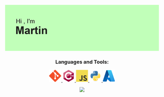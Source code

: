 [![MasterHead](https://github.com/MartinFustes/MartinFustes/blob/main/header.png?raw=true)](https://github.com/MartinFustes/MartinFustes.git)

<h3 align="center">Languages and Tools:</h3>
<p align="center"> <a href="https://git-scm.com/" target="_blank"> <img src="https://github.com/devicons/devicon/blob/master/icons/git/git-plain.svg" alt="Git" width="40" height="40"/> </a> <a href="" target="_blank"> <img src="https://raw.githubusercontent.com/devicons/devicon/e1e71358efd844876dfc3217aa6429957ad92bc8/icons/cplusplus/cplusplus-original.svg" alt="C++" width="40" height="40"/> </a> <a href="" target="_blank"> <img src="https://github.com/devicons/devicon/blob/master/icons/javascript/javascript-original.svg" alt="JS" width="40" height="40"/> </a> <a href="https://www.python.org" target="_blank"> <img src="https://github.com/devicons/devicon/blob/master/icons/python/python-original.svg" alt="python" width="40" height="40"/> </a> <a href="" target="_blank"> <img src="https://github.com/devicons/devicon/blob/master/icons/azure/azure-original.svg" alt="Azure" width="40" height="40"/> </a></p>

<p align="center">
  <a href="https://git.io/streak-stat">
    <img src="http://github-readme-streak-stats.herokuapp.com?user=MartinFustes&theme=dark&hide_border=true&date_format=j%2Fn%5B%2FY%5D"/> 
  </a>
</p>


